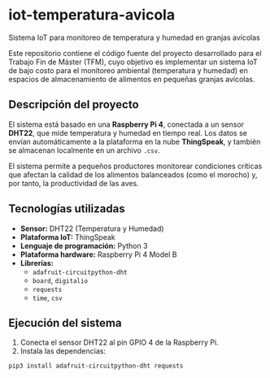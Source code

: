 # iot-temperatura-avicola
Sistema IoT para monitoreo de temperatura y humedad en granjas avícolas

Este repositorio contiene el código fuente del proyecto desarrollado para el Trabajo Fin de Máster (TFM), cuyo objetivo es implementar un sistema IoT de bajo costo para el monitoreo ambiental (temperatura y humedad) en espacios de almacenamiento de alimentos en pequeñas granjas avícolas.

## Descripción del proyecto

El sistema está basado en una **Raspberry Pi 4**, conectada a un sensor **DHT22**, que mide temperatura y humedad en tiempo real. Los datos se envían automáticamente a la plataforma en la nube **ThingSpeak**, y también se almacenan localmente en un archivo `.csv`.

El sistema permite a pequeños productores monitorear condiciones críticas que afectan la calidad de los alimentos balanceados (como el morocho) y, por tanto, la productividad de las aves.

## Tecnologías utilizadas

- **Sensor:** DHT22 (Temperatura y Humedad)
- **Plataforma IoT:** ThingSpeak
- **Lenguaje de programación:** Python 3
- **Plataforma hardware:** Raspberry Pi 4 Model B
- **Librerías:**  
  - `adafruit-circuitpython-dht`  
  - `board`, `digitalio`  
  - `requests`  
  - `time`, `csv`

## Ejecución del sistema

1. Conecta el sensor DHT22 al pin GPIO 4 de la Raspberry Pi.
2. Instala las dependencias:

```bash
pip3 install adafruit-circuitpython-dht requests

